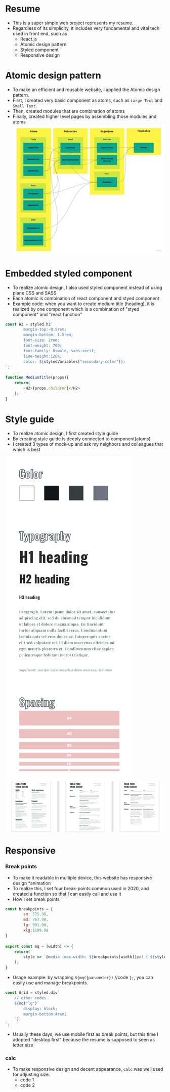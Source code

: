 # Resume

- This is a super simple web project represents my resume.
- Regardless of its simplicity, it includes very fundamental and vital tech used in front end, such as
    - React.js
    - Atomic design pattern
    - Styled component
    - Responsive design
    

# Atomic design pattern

- To make an efficient and reusable website, I applied the Atomic design pattern.
- First, I created very basic component as atoms, such as `Large Text` and `Small Text`.
- Then, created modules that are combination of atoms
- Finally, created higher level pages by assembling those modules and atoms
![resume-atomic-design](./src/img/resume-atomic-design.jpg)




# Embedded styled component

- To realize atomic design, I also used styled component instead of using plane CSS and SASS
- Each atomic is combination of react component and styed component
- Example code: when you want to create medium title (heading), it is realized by one component which is a combination of "styed component" and "react function"


```javascript
const H2 = styled.h2`
        margin-top:-0.5rem;
        margin-bottom: 1.5rem;
        font-size: 2rem;
        font-weight: 700;
        font-family: Oswald, sans-serif;
        line-height:128%;
        color: ${styledVariables["secondary-color"]};
`;

function MediumTitle(props){
    return(
        <H2>{props.children}</H2>
    );
}
```

# Style guide
- To realize atomic design, I first created style guide
- By creating style guide is deeply connected to component(atoms)
- I created 3 types of mock-up and ask my neighbors and colleagues that which is best

![design-guide](./src/img/design-guide.svg)
![mock-ups](./src/img/mock-up.png)

# Responsive
### Break points
- To make it readable in multiple device, this website has responsive design
 *animation
- To realize this, I set four break-points common used in 2020, and created a function so that I can easily call and use it
- How I set break points
```javascript
const breakpoints = {
        sm: 575.98,
        md: 767.98,
        lg: 991.98,
        xlg:1199.98
}

export const mq = (width) => {
    return(
        style => `@media (max-width: ${breakpoints[width]}px) { ${style} }`
    );
}
```

- Usage example: by wrapping `${mq({parameter})` //code  `};`, you can easily use and manage breakpoints.
```javascript
const Grid = styled.div`
    // other codes
    ${mq("lg")`
        display: block;
        margin-bottom:4rem;
    `};
`;
```
- Usually these days, we use mobile first as break points, but this time I adopted "desktop first" because the resume is supposed to seen as letter size

### calc
- To make responsive design and decent appearance, `calc` was well used for adjusting size.
    - code 1
    - code 2

<!-- # Getting Started with Create React App

This project was bootstrapped with [Create React App](https://github.com/facebook/create-react-app).

## Available Scripts

In the project directory, you can run:

### `npm start`

Runs the app in the development mode.\
Open [http://localhost:3000](http://localhost:3000) to view it in the browser.

The page will reload if you make edits.\
You will also see any lint errors in the console.

### `npm test`

Launches the test runner in the interactive watch mode.\
See the section about [running tests](https://facebook.github.io/create-react-app/docs/running-tests) for more information.

### `npm run build`

Builds the app for production to the `build` folder.\
It correctly bundles React in production mode and optimizes the build for the best performance.

The build is minified and the filenames include the hashes.\
Your app is ready to be deployed!

See the section about [deployment](https://facebook.github.io/create-react-app/docs/deployment) for more information.

### `npm run eject`

**Note: this is a one-way operation. Once you `eject`, you can’t go back!**

If you aren’t satisfied with the build tool and configuration choices, you can `eject` at any time. This command will remove the single build dependency from your project.

Instead, it will copy all the configuration files and the transitive dependencies (webpack, Babel, ESLint, etc) right into your project so you have full control over them. All of the commands except `eject` will still work, but they will point to the copied scripts so you can tweak them. At this point you’re on your own.

You don’t have to ever use `eject`. The curated feature set is suitable for small and middle deployments, and you shouldn’t feel obligated to use this feature. However we understand that this tool wouldn’t be useful if you couldn’t customize it when you are ready for it.

## Learn More

You can learn more in the [Create React App documentation](https://facebook.github.io/create-react-app/docs/getting-started).

To learn React, check out the [React documentation](https://reactjs.org/).

### Code Splitting

This section has moved here: [https://facebook.github.io/create-react-app/docs/code-splitting](https://facebook.github.io/create-react-app/docs/code-splitting)

### Analyzing the Bundle Size

This section has moved here: [https://facebook.github.io/create-react-app/docs/analyzing-the-bundle-size](https://facebook.github.io/create-react-app/docs/analyzing-the-bundle-size)

### Making a Progressive Web App

This section has moved here: [https://facebook.github.io/create-react-app/docs/making-a-progressive-web-app](https://facebook.github.io/create-react-app/docs/making-a-progressive-web-app)

### Advanced Configuration

This section has moved here: [https://facebook.github.io/create-react-app/docs/advanced-configuration](https://facebook.github.io/create-react-app/docs/advanced-configuration)

### Deployment

This section has moved here: [https://facebook.github.io/create-react-app/docs/deployment](https://facebook.github.io/create-react-app/docs/deployment)

### `npm run build` fails to minify

This section has moved here: [https://facebook.github.io/create-react-app/docs/troubleshooting#npm-run-build-fails-to-minify](https://facebook.github.io/create-react-app/docs/troubleshooting#npm-run-build-fails-to-minify) -->
